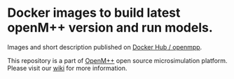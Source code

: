 # Docker images to build latest openM++ version and run models.

Images and short description published on [Docker Hub / openmpp](https://hub.docker.com/u/openmpp).

This repository is a part of [OpenM++](http://www.openmpp.org/) open source microsimulation platform.
Please visit our [wiki](http://www.openmpp.org/wiki/) for more information.
